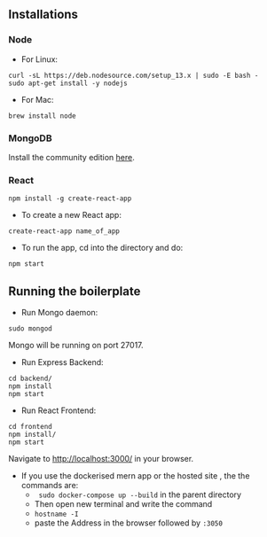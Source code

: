 <!-- # Backend has been hosted at
https://venom14-foodapp.herokuapp.com/
# Frontend has been hosted at
venom14.surge.sh -->




## Installations

### Node

* For Linux:
```
curl -sL https://deb.nodesource.com/setup_13.x | sudo -E bash -
sudo apt-get install -y nodejs
```

* For Mac:
```
brew install node
```

### MongoDB

Install the community edition [here](https://docs.mongodb.com/manual/installation/#mongodb-community-edition-installation-tutorials).


### React

```
npm install -g create-react-app
```

* To create a new React app:
```
create-react-app name_of_app
```

* To run the app, cd into the directory and do:
```
npm start
```

## Running the boilerplate

* Run Mongo daemon:
```
sudo mongod
```
Mongo will be running on port 27017.


* Run Express Backend:
```
cd backend/
npm install
npm start
```

* Run React Frontend:
```
cd frontend
npm install/
npm start
```

Navigate to [http://localhost:3000/](http://localhost:3000/) in your browser.

* If you use the dockerised mern app or the hosted site , the the commands are:
  - ``` sudo docker-compose up --build``` in the parent directory
  - Then open new terminal and write the command 
  - ``` hostname -I ```
  - paste the Address in the browser followed by ```:3050```
